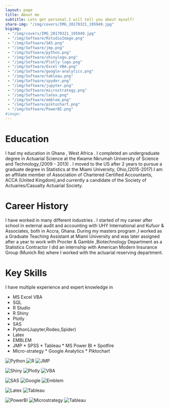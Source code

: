 ```yaml
---
layout: page
title: About me
subtitle: Lets get personal.I will tell you about myself!
share-img: "/img/covers/IMG_20170321_195949.jpg"
bigimg:
 - "/img/covers/IMG_20170321_195949.jpg"
 - "/img/Software/RstudioImage.png"
 - "/img/Software/SAS.png"
 - "/img/Software/jmp.png"
 - "/img/Software/python.png"
 - "/img/Software/shinylogo.png"
 - "/img/Software/Plotly-logo.png"
 - "/img/Software/Excel-VBA.png"
 - "/img/Software/google-analytics.png"
 - "/img/Software/tableau.png"
 - "/img/Software/spyder.png"
 - "/img/Software/jupyter.png"
 - "/img/Software/microstrategy.png"
 - "/img/Software/latex.png"
 - "/img/Software/emblem.png"
 - "/img/Software/piktochart.png"
 - "/img/Software/PowerBI.png"
#image:
---
```



# Education

 I had my education in Ghana , West Africa . I completed an undergraduate degree in  Actuarial Science at the 
 Kwame Nkrumah University of Science and Technology,(2009 - 2013) . I moved to the US after 2 years to pursue 
a graduate degree in Statistics at the Miami University, Ohio,(2015-2017).I am an  affiliate member of 
Association of Chartered Certified Accountants, ACCA (United Kingdom),and currently a candidate of the 
Society of Actuaries/Casualty Actuarial Society.


# Career History

I have worked in many different industries . I started of my career after school in external audit and accounting with 
UHY International and  Kufuor & Associates, both in  Accra, Ghana. 
During my masters program ,I worked as a Graduate Teaching Assistant at  Miami University and was later assigned 
after a year to work with Procter & Gamble ,Biotechnology Department as a Statistics Contractor
I did an internship with  American Modern Insurance Group (Munich Re) where I worked with the actuarial reserving department.

# Key Skills

I have multiple experience and expert knowledge in 
* MS Excel VBA  
* SQL 
* R Studio 
* R Shiny  
* Plotly   
* SAS 
* Python(Jupyter,Rodeo,Spider)
* Latex 
* EMBLEM
* JMP  * SPSS  * Tableau  * MS Power BI  * Spotfire
* Micro-strategy  * Google Analytics   * Piktochart 

![Python](/img/Software/python.png)<!-- .element height="5%" width="5%" -->
![R](/img/Software/RstudioImage.png)<!-- .element height="5%" width="5%" -->
![JMP](/img/Software/jmp.png)<!-- .element height="5%" width="5%" -->

![Shiny](/img/Software/shinylogo.png)<!-- .element height="5%" width="5%" -->
![Plotly](/img/Software/Plotly-logo.png)<!-- .element height="5%" width="5%" -->
![VBA](/img/Software/Excel-VBA.png)<!-- .element height="5%" width="5%" -->

![SAS](/img/Software/SAS.png)<!-- .element height="5%" width="5%" -->
![Google](/img/Software/google-analytics.png)<!-- .element height="5%" width="5%" -->
![Emblem](/img/Software/emblem.png)<!-- .element height="5%" width="5%" -->

![Latex](img/Software/latex.png)<!-- .element height="5%" width="5%" -->
![Tableau](/img/Software/tableau.png)<!-- .element height="5%" width="5%" -->

![PowerBI](/img/Software/PowerBI.png)<!-- .element height="5%" width="5%" -->
![Microstrategy](/img/Software/microstrategy.png)<!-- .element height="5%" width="5%" -->
![Tableau](/img/Software/piktochart.png)<!-- .element height="5%" width="5%" -->
 
